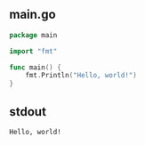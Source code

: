 ## main.go
```go
package main

import "fmt"

func main() {
    fmt.Println("Hello, world!")
}
```

## stdout
```
Hello, world!
```
